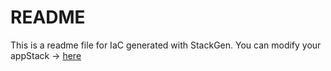 # README
This is a readme file for IaC generated with StackGen.
You can modify your appStack -> [here](http://main.dev.stackgen.com/appstacks/82d543e3-e1fb-4d75-8d3c-cc829ed417b1)
